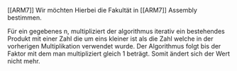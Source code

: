 [[ARM7]]
Wir möchten Hierbei die Fakultät in [[ARM7]] Assembly bestimmen. 

Für ein gegebenes n, multipliziert der algorithmus iterativ ein bestehendes Produkt mit einer Zahl die um eins kleiner ist als die Zahl welche in der vorherigen Multiplikation verwendet wurde. Der Algorithmus folgt bis der Faktor mit dem man multipliziert gleich 1 beträgt. Somit ändert sich der Wert nicht mehr. 

